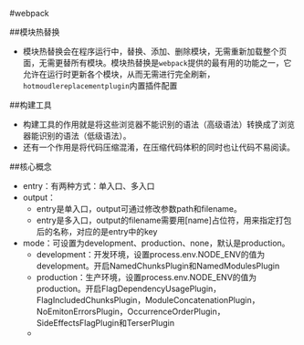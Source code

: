 #webpack

##模块热替换
- 模块热替换会在程序运行中，替换、添加、删除模块，无需重新加载整个页面，无需更替所有模块。模块热替换是`webpack`提供的最有用的功能之一，它允许在运行时更新各个模块，从而无需进行完全刷新，`hotmoudlereplacementplugin`内置插件配置 

##构建工具
- 构建工具的作用就是将这些浏览器不能识别的语法（高级语法）转换成了浏览器能识别的语法（低级语法）。
- 还有一个作用是将代码压缩混淆，在压缩代码体积的同时也让代码不易阅读。

##核心概念
- entry：有两种方式：单入口、多入口
- output：
  - entry是单入口，output可通过修改参数path和filename。
  - entry是多入口，output的filename需要用[name]占位符，用来指定打包后的名称，对应的是entry中的key
- mode：可设置为development、production、none，默认是production。
  - development：开发环境，设置process.env.NODE_ENV的值为development。开启NamedChunksPlugin和NamedModulesPlugin
  - production：生产环境，设置process.env.NODE_ENV的值为production。开启FlagDependencyUsagePlugin，FlagIncludedChunksPlugin，ModuleConcatenationPlugin，NoEmitonErrorsPlugin，OccurrenceOrderPlugin，SideEffectsFlagPlugin和TerserPlugin
  - 